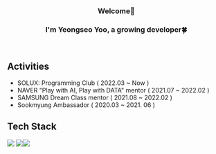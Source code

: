 <div align="center">
  
### Welcome👋
### I'm Yeongseo Yoo, a growing developer🍀
<br/>
</div>


## Activities 
- SOLUX: Programming Club ( 2022.03 ~ Now )
- NAVER "Play with AI, Play with DATA" mentor ( 2021.07 ~ 2022.02 )
- SAMSUNG Dream Class mentor ( 2021.08 ~ 2022.02 )
- Sookmyung Ambassador ( 2020.03 ~ 2021. 06 )
  
## Tech Stack
<img src="https://img.shields.io/badge/Python-3766AB?style=flat-square&logo=Python&logoColor=white"/> <img src="https://img.shields.io/badge/JAVA-007396?style=for-the-badge&logo=java&logoColor=white"><img src="https://img.shields.io/badge/HTML-E34F26?style=flat-square&logo=HTML5&logoColor=white"/>
